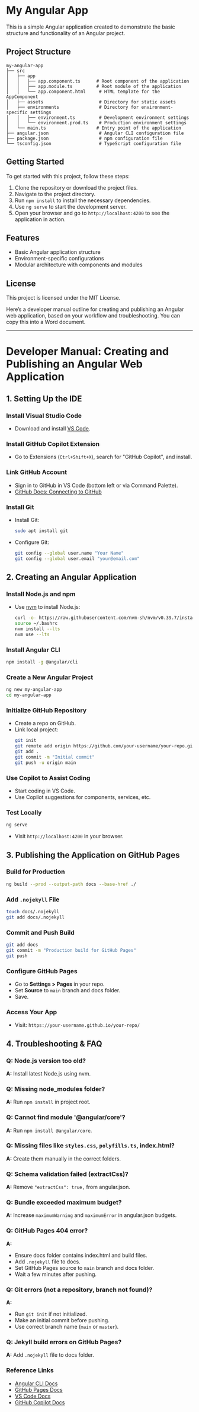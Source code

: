 # My Angular App

This is a simple Angular application created to demonstrate the basic structure and functionality of an Angular project.

## Project Structure

```
my-angular-app
├── src
│   ├── app
│   │   ├── app.component.ts      # Root component of the application
│   │   ├── app.module.ts         # Root module of the application
│   │   └── app.component.html     # HTML template for the AppComponent
│   ├── assets                     # Directory for static assets
│   ├── environments               # Directory for environment-specific settings
│   │   ├── environment.ts         # Development environment settings
│   │   └── environment.prod.ts    # Production environment settings
│   └── main.ts                   # Entry point of the application
├── angular.json                   # Angular CLI configuration file
├── package.json                   # npm configuration file
└── tsconfig.json                  # TypeScript configuration file
```

## Getting Started

To get started with this project, follow these steps:

1. Clone the repository or download the project files.
2. Navigate to the project directory.
3. Run `npm install` to install the necessary dependencies.
4. Use `ng serve` to start the development server.
5. Open your browser and go to `http://localhost:4200` to see the application in action.

## Features

- Basic Angular application structure
- Environment-specific configurations
- Modular architecture with components and modules

## License

This project is licensed under the MIT License.

Here’s a developer manual outline for creating and publishing an Angular web application, based on your workflow and troubleshooting. You can copy this into a Word document.

---

# Developer Manual: Creating and Publishing an Angular Web Application

## 1. Setting Up the IDE

### Install Visual Studio Code
- Download and install [VS Code](https://code.visualstudio.com/).

### Install GitHub Copilot Extension
- Go to Extensions (`Ctrl+Shift+X`), search for "GitHub Copilot", and install.

### Link GitHub Account
- Sign in to GitHub in VS Code (bottom left or via Command Palette).
- [GitHub Docs: Connecting to GitHub](https://docs.github.com/en/get-started/quickstart/set-up-git)

### Install Git
- Install Git:  
  ```bash
  sudo apt install git
  ```
- Configure Git:
  ```bash
  git config --global user.name "Your Name"
  git config --global user.email "your@email.com"
  ```

## 2. Creating an Angular Application

### Install Node.js and npm
- Use [nvm](https://github.com/nvm-sh/nvm) to install Node.js:
  ```bash
  curl -o- https://raw.githubusercontent.com/nvm-sh/nvm/v0.39.7/install.sh | bash
  source ~/.bashrc
  nvm install --lts
  nvm use --lts
  ```

### Install Angular CLI
```bash
npm install -g @angular/cli
```

### Create a New Angular Project
```bash
ng new my-angular-app
cd my-angular-app
```

### Initialize GitHub Repository
- Create a repo on GitHub.
- Link local project:
  ```bash
  git init
  git remote add origin https://github.com/your-username/your-repo.git
  git add .
  git commit -m "Initial commit"
  git push -u origin main
  ```

### Use Copilot to Assist Coding
- Start coding in VS Code.
- Use Copilot suggestions for components, services, etc.

### Test Locally
```bash
ng serve
```
- Visit `http://localhost:4200` in your browser.

## 3. Publishing the Application on GitHub Pages

### Build for Production
```bash
ng build --prod --output-path docs --base-href ./
```

### Add `.nojekyll` File
```bash
touch docs/.nojekyll
git add docs/.nojekyll
```

### Commit and Push Build
```bash
git add docs
git commit -m "Production build for GitHub Pages"
git push
```

### Configure GitHub Pages
- Go to **Settings > Pages** in your repo.
- Set **Source** to `main` branch and docs folder.
- Save.

### Access Your App
- Visit: `https://your-username.github.io/your-repo/`

## 4. Troubleshooting & FAQ

### Q: Node.js version too old?
**A:** Install latest Node.js using nvm.

### Q: Missing node_modules folder?
**A:** Run `npm install` in project root.

### Q: Cannot find module '@angular/core'?
**A:** Run `npm install @angular/core`.

### Q: Missing files like `styles.css`, `polyfills.ts`, index.html?
**A:** Create them manually in the correct folders.

### Q: Schema validation failed (extractCss)?
**A:** Remove `"extractCss": true,` from angular.json.

### Q: Bundle exceeded maximum budget?
**A:** Increase `maximumWarning` and `maximumError` in angular.json budgets.

### Q: GitHub Pages 404 error?
**A:** 
- Ensure docs folder contains index.html and build files.
- Add `.nojekyll` file to docs.
- Set GitHub Pages source to `main` branch and docs folder.
- Wait a few minutes after pushing.

### Q: Git errors (not a repository, branch not found)?
**A:** 
- Run `git init` if not initialized.
- Make an initial commit before pushing.
- Use correct branch name (`main` or `master`).

### Q: Jekyll build errors on GitHub Pages?
**A:** Add `.nojekyll` file to docs folder.

### Reference Links
- [Angular CLI Docs](https://angular.io/cli)
- [GitHub Pages Docs](https://pages.github.com/)
- [VS Code Docs](https://code.visualstudio.com/docs)
- [GitHub Copilot Docs](https://docs.github.com/en/copilot)



